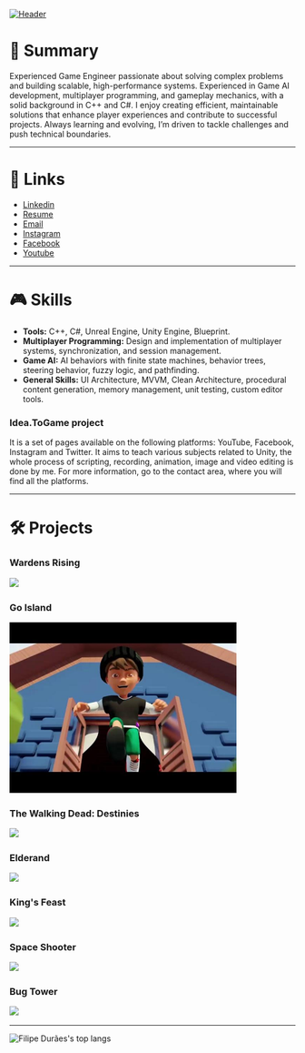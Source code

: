 [![Header](https://media.licdn.com/dms/image/v2/D4D16AQHnlGICyUY0Rg/profile-displaybackgroundimage-shrink_350_1400/profile-displaybackgroundimage-shrink_350_1400/0/1706400386678?e=1743638400&v=beta&t=EGKOg3VH_cWcO6bK-XrOTi6YGjiCGdMRYGh8PUWZJ7g "Header")](https://www.linkedin.com/in/filipeduraes/)

<h1> 👋 Summary </h1>
<p>Experienced Game Engineer passionate about solving complex problems and building scalable, high-performance systems. Experienced in Game AI development, multiplayer programming, and gameplay mechanics, with a solid background in C++ and C#. I enjoy creating efficient, maintainable solutions that enhance player experiences and contribute to successful projects. Always learning and evolving, I’m driven to tackle challenges and push technical boundaries.</p>

<hr>

<h1> 🔗 Links </h1>
<ul>
	<li><a href="https://linkedin.com/in/filipeduraes">Linkedin</a></li>
	<li><a href="https://drive.google.com/file/d/1k_sis3aYEnxi4GM7l30I-DrPyI5p1RkQ/view?usp=sharing">Resume</a></li>
	<li><a href="mailto:filipehdduraes@gmail.com">Email</a></li>
	<li><a href="https://www.instagram.com/idea.togame">Instagram</a></li>
    	<li><a href="https://facebook.com/idea.togame">Facebook</a></li>
    	<li><a href="https://www.youtube.com/channel/UCoLD9_rZpGvsr-7PoV0ynRw">Youtube</a></li>
</ul>

<hr>

<h1> 🎮 Skills </h1>
<ul>
	<li><b>Tools:</b> C++, C#, Unreal Engine, Unity Engine, Blueprint.</li>
	<li><b>Multiplayer Programming:</b> Design and implementation of multiplayer systems, synchronization, and session management.</li>
	<li><b>Game AI:</b> AI behaviors with finite state machines, behavior trees, steering behavior, fuzzy logic, and pathfinding.</li>
	<li><b>General Skills:</b> UI Architecture, MVVM, Clean Architecture, procedural content generation, memory management, unit testing, custom editor tools.</li>
</ul>

<h3> Idea.ToGame project </h3>
<p> It is a set of pages available on the following platforms: YouTube, Facebook, Instagram and Twitter. It aims to teach various subjects related to Unity, the whole process of scripting, recording, animation, image and video editing is done by me. For more information, go to the contact area, where you will find all the platforms.</p>

<hr>

<h1> 🛠️ Projects </h1>

<h3>Wardens Rising</h3>
<a href="https://store.steampowered.com/app/1055560/Wardens_Rising/"><img src="https://cdn.akamai.steamstatic.com/steam/apps/1055560/capsule_616x353.jpg?t=1714507953" height = "300"/></a>

<h3>Go Island</h3>
<a href="https://www.youtube.com/watch?v=ouvWhTyunKM"><img src="https://raw.githubusercontent.com/filipeduraes/filipeduraes/main/images/GoIsland_Preview.jpg" height = "300"/></a>

<h3>The Walking Dead: Destinies</h3>
<a href="https://www.twddestinies.com"><img src="https://assets.nintendo.com/image/upload/c_fill,w_1200/q_auto:best/f_auto/dpr_2.0/ncom/software/switch/70010000065762/7b6cb0dbda0f8d2173b65720d3520a93f75080a756ea7e7d4ad364afb11505f8" height = "300"/></a>

<h3>Elderand</h3>
<a href="https://store.steampowered.com/app/1413660/Elderand/"><img src="https://cdn1.epicgames.com/spt-assets/0e168f0bdd2d4ee79113ec5dead2ce72/elderand-r6ddk.jpg" height = "300"/></a>

<h3>King's Feast</h3>
<a href="https://drive.google.com/file/d/1h603x9aE8cpDxhTV6BQ6bw8gn522cpky/view?usp=sharing"><img src="https://drive.google.com/uc?export=view&id=1XcdGy-ifoRLFHzr8xkS0YerxeL4fn36u" height = "300"/></a>

<h3>Space Shooter</h3>
<a href="https://play.unity.com/mg/other/generic-space-shooter"><img src="https://play-static.unity.com/20230606/p/images/db6a88a8-97b2-4713-9f64-49b5c0654068_image_2023_06_06_021718560.png" height = "300"/></a>

<h3>Bug Tower</h3>
<a href="https://gamejolt.com/games/bugtower/574576"><img src="https://m.gjcdn.net/game-screenshot/700/5280269-rn2gyxtw-v4.webp" height = "300"/></a>

<hr>

<img src="https://github-readme-stats.vercel.app/api/top-langs/?username=filipeduraes&hide=Makefile&layout=compact&theme=dracula" height="150" alt="Filipe Durães's top langs" />
